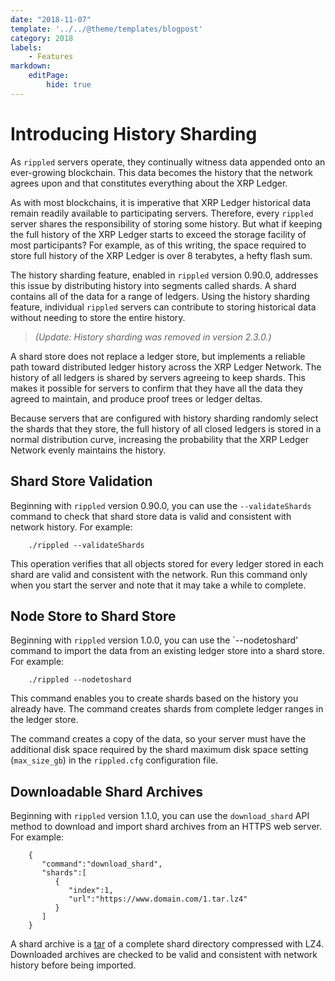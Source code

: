 ```yaml
---
date: "2018-11-07"
template: '../../@theme/templates/blogpost'
category: 2018
labels:
    - Features
markdown:
    editPage:
        hide: true
---
```

# Introducing History Sharding

As `rippled` servers operate, they continually witness data appended onto an ever-growing blockchain. This data becomes the history that the network agrees upon and that constitutes everything about the XRP Ledger.

As with most blockchains, it is imperative that XRP Ledger historical data remain readily available to participating servers. Therefore, every `rippled` server shares the responsibility of storing some history. But what if keeping the full history of the XRP Ledger starts to exceed the storage facility of most participants? For example, as of this writing, the space required to store full history of the XRP Ledger is over 8 terabytes, a hefty flash sum.

The history sharding feature, enabled in `rippled` version 0.90.0, addresses this issue by distributing history into segments called shards. A shard contains all of the data for a range of ledgers. Using the history sharding feature, individual `rippled` servers can contribute to storing historical data without needing to store the entire history.

> _(Update: History sharding was removed in version 2.3.0.)_

<!-- BREAK -->

A shard store does not replace a ledger store, but implements a reliable path toward distributed ledger history across the XRP Ledger Network. The history of all ledgers is shared by servers agreeing to keep shards. This makes it possible for servers to confirm that they have all the data they agreed to maintain, and produce proof trees or ledger deltas.

Because servers that are configured with history sharding randomly select the shards that they store, the full history of all closed ledgers is stored in a normal distribution curve, increasing the probability that the XRP Ledger Network evenly maintains the history.

## Shard Store Validation

Beginning with `rippled` version 0.90.0, you can use the `--validateShards` command to check that shard store data is valid and consistent with network history. For example:

        ./rippled --validateShards

This operation verifies that all objects stored for every ledger stored in each shard are valid and consistent with the network. Run this command only when you start the server and note that it may take a while to complete.


## Node Store to Shard Store

Beginning with `rippled` version 1.0.0, you can use the `--nodetoshard' command to import the data from an existing ledger store into a shard store. For example:

        ./rippled --nodetoshard

This command enables you to create shards based on the history you already have. The command creates shards from complete ledger ranges in the ledger store.

The command creates a copy of the data, so your server must have the additional disk space required by the shard maximum disk space setting (`max_size_gb`) in the `rippled.cfg` configuration file.


## Downloadable Shard Archives

Beginning with `rippled` version 1.1.0, you can use the `download_shard` API method to download and import shard archives from an HTTPS web server. <!--{# TODO: once download_shard rippled API method is documented per https://ripplelabs.atlassian.net/browse/DOC-1907, the ticket instructs the writer to update this dev blog post to link to the method's doc. #}--> For example:

        {
           "command":"download_shard",
           "shards":[
              {
                 "index":1,
                 "url":"https://www.domain.com/1.tar.lz4"
              }
           ]
        }

A shard archive is a [tar](https://en.wikipedia.org/wiki/Tar_(computing)) of a complete shard directory compressed with LZ4. Downloaded archives are checked to be valid and consistent with network history before being imported.


